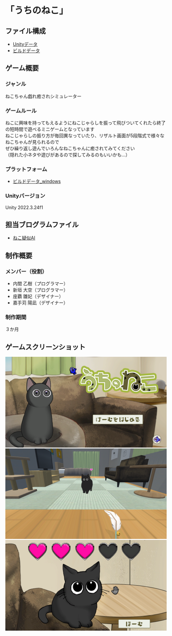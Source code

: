 # 「うちのねこ」

## ファイル構成  
* [Unityデータ](./ProjectData)  
* [ビルドデータ](./Build)

## ゲーム概要  

### ジャンル  
ねこちゃん戯れ癒されシミュレーター

### ゲームルール  
ねこに興味を持ってもえるようにねこじゃらしを振って飛びついてくれたら終了の短時間で遊べるミニゲームとなっています  
ねこじゃらしの振り方が毎回異なっていたり、リザルト画面が5段階式で様々なねこちゃんが見られるので  
ぜひ繰り返し遊んでいろんなねこちゃんに癒されてみてください  
（隠れた小ネタや遊びがあるので探してみるのもいいかも…）  

### プラットフォーム  
* [ビルドデータ_windows](./Build/UchinoNeko_Windows)  

### Unityバージョン  
Unity 2022.3.24f1

## 担当ブログラムファイル  
* [ねこ疑似AI](./ProjectData/Assets/2_MainScene/Scripts/Cat/CatAi.cs)


## 制作概要  
### メンバー（役割）  
* 内間 乙樹（プログラマー）  
* 新垣 大空（プログラマー）  
* 座覇 雛妃（デザイナー）  
* 嘉手苅 陽凪（デザイナー）

### 制作期間
３か月

## ゲームスクリーンショット  
![タイトル画面](./ScreenShot/title_1.png)  
![プレイ画面](./ScreenShot/gameScnen_3.png)  
![リザルト画面](./ScreenShot/result.png)
